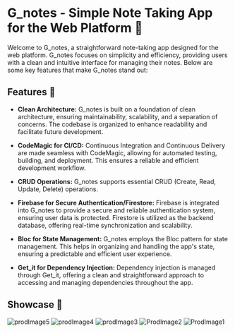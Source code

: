 # G_notes - Simple Note Taking App for the Web Platform 📝

Welcome to G_notes, a straightforward note-taking app designed for the web platform. G_notes focuses on simplicity and efficiency, providing users with a clean and intuitive interface for managing their notes. Below are some key features that make G_notes stand out:

## Features 🚀

- **Clean Architecture:** G_notes is built on a foundation of clean architecture, ensuring maintainability, scalability, and a separation of concerns. The codebase is organized to enhance readability and facilitate future development.

- **CodeMagic for CI/CD:** Continuous Integration and Continuous Delivery are made seamless with CodeMagic, allowing for automated testing, building, and deployment. This ensures a reliable and efficient development workflow.

- **CRUD Operations:** G_notes supports essential CRUD (Create, Read, Update, Delete) operations.

- **Firebase for Secure Authentication/Firestore:** Firebase is integrated into G_notes to provide a secure and reliable authentication system, ensuring user data is protected. Firestore is utilized as the backend database, offering real-time synchronization and scalability.

- **Bloc for State Management:** G_notes employs the Bloc pattern for state management. This helps in organizing and handling the app's state, ensuring a predictable and efficient user experience.

- **Get_it for Dependency Injection:** Dependency injection is managed through Get_it, offering a clean and straightforward approach to accessing and managing dependencies throughout the app.

## Showcase 📸
![prodImage5](https://github.com/david001g/g_notes/assets/94360199/144fd79b-8612-430f-a6a2-87ab207ae5be)
![prodImage4](https://github.com/david001g/g_notes/assets/94360199/5549d9a0-8db3-4afd-9392-37c08195656e)
![prodImage3](https://github.com/david001g/g_notes/assets/94360199/14ff7ea0-7fd3-4f3a-971d-2d7af36d70f9)
![ProdImage2](https://github.com/david001g/g_notes/assets/94360199/2c99c42f-3189-4558-aa7a-83cbbf6ac5ad)
![ProdImage1](https://github.com/david001g/g_notes/assets/94360199/6b374c51-a6bd-451f-b58e-47a5bb4a2e57)
